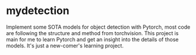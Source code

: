 # mydetection
Implement some SOTA models for object detection with Pytorch, most code are following the structure and method from torchvision. This project is main for me to learn Pytorch and get an insight into the details of those models. It's just a new-comer's learning project.
